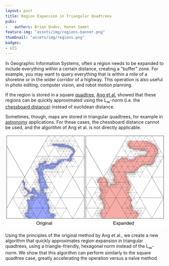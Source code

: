 ```yaml
---
layout: post
title: Region Expansion in Triangular Quadtrees
pubs:
-   authors: Brian Ondov, Hanan Samet
feature-img: "assets/img/regions-banner.png"
thumbnail: "assets/img/regions.png"
badges:
- GIS
---
```


In Geographic Information Systems, often a region needs to be expanded to
include everything within a certain distance, creating a "buffer" zone. For
example, you may want to query everything that is within a mile of a shoreline
or in the wider corridor of a highway. This operation is also useful in photo
editing, computer vision, and robot motion planning. 

If the region is stored in a square [quadtree](https://en.wikipedia.org/wiki/Quadtree),
[Ang et al.](https://doi.org/10.1109/34.56221) showed that these regions can be
quickly approximated using the L<sub>∞</sub>-norm (i.e. the
[chessboard distance](https://en.wikipedia.org/wiki/Chebyshev_distance)) instead
of euclidean distance.

Sometimes, though, maps are stored in triangular quadtrees, for example in
[astronomy](http://voservices.net/footprint/) applications. For these cases, the
chessboard distance cannot be used, and the algorithm of Ang et al. is not
directly applicable.

<img style="margin:auto;" src="/assets/img/regions.png"/>

Using the principles of the original method by Ang et al., we create a new
algorithm that quickly approximates region expansion in triangular quadtrees,
using a triangle-friendly, hexagonal norm instead of the L<sub>∞</sub>-norm. We
show that this algorithm can perform similarly to the square quadtree case,
greatly accelerating the operation versus a naïve method.

